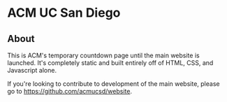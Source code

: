 # ACM UC San Diego

## About
This is ACM's temporary countdown page until the main website is launched.
It's completely static and built entirely off of HTML, CSS, and Javascript
alone.

If you're looking to contribute to development of the main website, please go to
https://github.com/acmucsd/website.

